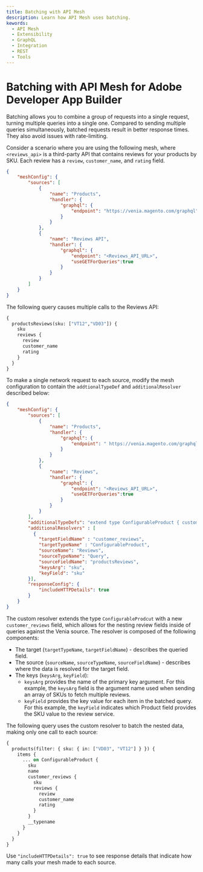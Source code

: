 ```yaml
---
title: Batching with API Mesh
description: Learn how API Mesh uses batching. 
kewords:
  - API Mesh
  - Extensibility
  - GraphQL
  - Integration
  - REST
  - Tools
---
```


# Batching with API Mesh for Adobe Developer App Builder

Batching allows you to combine a group of requests into a single request, turning multiple queries into a single one. Compared to sending multiple queries simultaneously, batched requests result in better response times. They also avoid issues with rate-limiting.

Consider a scenario where you are using the following mesh, where `<reviews_api>` is a third-party API that contains reviews for your products by SKU. Each review has a `review`, `customer_name`, and `rating` field.

```json
{
    "meshConfig": {
        "sources": [
            {
                "name": "Products",
                "handler": {
                    "graphql": {
                        "endpoint": "https://venia.magento.com/graphql"
                    }
                }
            },
            {
                "name": "Reviews API",
                "handler": {
                    "graphql": {
                        "endpoint": "<Reviews_API_URL>",
                        "useGETForQueries":true
                    }
                }
            }
        ]
    }
}
```

The following query causes multiple calls to the Reviews API:

```graphql
{
  productsReviews(sku: ["VT12","VD03"]) {
    sku
    reviews {
      review
      customer_name
      rating
    }
  }
}
```

To make a single network request to each source, modify the mesh configuration to contain the `addtionalTypeDef` and `additionalResolver` described below:

```json
{
    "meshConfig": {
        "sources": [
            {
                "name": "Products",
                "handler": {
                    "graphql": {
                        "endpoint": " https://venia.magento.com/graphql"
                    }
                }
            },
            {
                "name": "Reviews",
                "handler": {
                    "graphql": {
                        "endpoint": "<Reviews_API_URL>",
                        "useGETForQueries":true
                    }
                }
            }
        ],
        "additionalTypeDefs": "extend type ConfigurableProduct { customer_reviews: productReviewslist} " ,
        "additionalResolvers" : [
          {
            "targetFieldName" : "customer_reviews",
            "targetTypeName" : "ConfigurableProduct",
            "sourceName": "Reviews",
            "sourceTypeName": "Query",
            "sourceFieldName": "productsReviews",
            "keysArg": "sku",
            "keyField": "sku"
        }],
        "responseConfig": {
            "includeHTTPDetails": true
        }
    }
}
```

The custom resolver extends the type `ConfigurableProdcut` with a new `customer_reviews` field, which allows for the nesting review fields inside of queries against the Venia source. The resolver is composed of the following components:

- The target (`targetTypeName`, `targetFieldName`) - describes the queried field.
- The source (`sourceName`, `sourceTypeName`, `sourceFieldName`) - describes where the data is resolved for the target field.
- The keys (`keysArg`, `keyField`):
  - `keysArg` provides the name of the primary key argument. For this example, the `keysArg` field is the argument name used when sending an array of SKUs to fetch multiple reviews.
  - `keyField` provides the key value for each item in the batched query. For this example, the `keyField` indicates which Product field provides the SKU value to the review service.

The following query uses the custom resolver to batch the nested data, making only one call to each source:

```graphql
{
  products(filter: { sku: { in: ["VD03", "VT12"] } }) {
    items {
      ... on ConfigurableProduct {
        sku
        name
        customer_reviews {
          sku
          reviews {
            review
            customer_name
            rating
          }
        }
        __typename
      }
    }
  }
}
```

<InlineAlert variant="info" slots="text"/>

Use `"includeHTTPDetails": true` to see response details that indicate how many calls your mesh made to each source.
